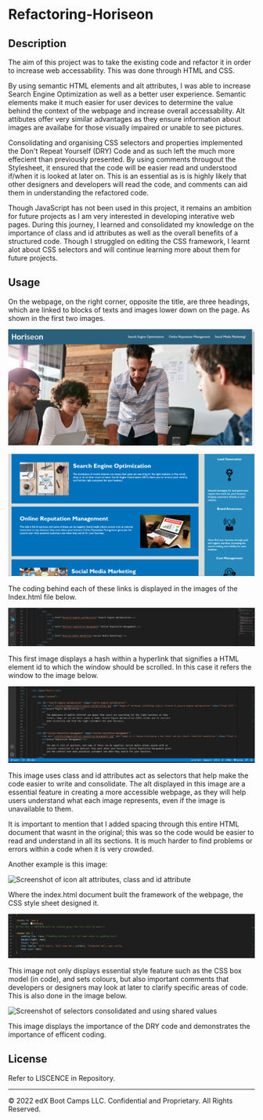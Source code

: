 # Refactoring-Horiseon

## Description 

The aim of this project was to take the existing code and refactor it in order to increase web accessability. This was done through HTML and CSS. 

By using semantic HTML elements and alt attributes, I was able to increase Search Engine Optimization as well as a better user experience. Semantic elements make it much easier for user devices to determine the value behind the context of the webpage and increase overall accessability. Alt attibutes offer very similar advantages as they ensure information about images are availabe for those visually impaired or unable to see pictures.

Consolidating and organising CSS selectors and properties implemented the Don't Repeat Yourself (DRY) Code and as such left the much more effecient than previously presented. By using comments througout the Stylesheet, it ensured that the code will be easier read and understood if/when it is looked at later on. This is an essential as is is highly likely that other designers and developers will read the code, and comments can aid them in understanding the refactored code.

Though JavaScript has not been used in this project, it remains an ambition for future projects as I am very interested in developing interative web pages. During this journey, I learned and consolidated my knowledge on the importance of class and id attributes as well as the overall benefits of a structured code. Though I struggled on editing the CSS framework, I learnt alot about CSS selectors and will continue learning more about them for future projects.

## Usage 
 
 On the webpage, on the right corner, opposite the title, are three headings, which are linked to blocks of texts and images lower down on the page. As shown in the first two images.

![Screenshot of the top of Horiseon page](assets/images/Screenshot(6).png)

![Screenshot of the Content linked by the first 3 headings](assets/images/screenshot(7).png)

The coding behind each of these links is displayed in the images of the Index.html file below.

![Screenshot of hyperlinks within file](assets/images/Screenshot(1).png)

This first image displays a hash within a hyperlink that signifies a HTML element id to which the window should be scrolled. In this case it refers the window to the image below.

![Screenshot of content of webpage, identifified with class and id attributes, images and alt attributes](assets/images/Screenshot(2).png)

This image uses class and id attributes act as selectors that help make the code easier to write and consolidate. The alt displayed in this image are a essential feature in creating a more accessible webpage, as they will help users understand what each image represents, even if the image is unavailable to them.

It is important to mention that I added spacing through this entire HTML document that wasnt in the original; this was so the code would be easier to read and understand in all its sections. It is much harder to find problems or errors within a code when it is very crowded.

Another example is this image:

![Screenshot of icon alt attributes, class and id attribute](assests/images/Screenshot(3).png)

Where the index.html document built the framework of the webpage, the CSS style sheet designed it. 

![Screenshot of CSS Stylesheet displaying header features/values](assets/images/Screenshot(4).png)

This image not only displays essential style feature such as the CSS box model (in code), and sets colours, but also important comments that developers or designers may look at later to clarify specific areas of code. This is also done in the image below.

![Screenshot of selectors consolidated and using shared values](assets/images/Screensot(5).png)

This image displays the importance of the DRY code and demonstrates the importance of efficent coding.

## License

Refer to LISCENCE in Repository.

---

© 2022 edX Boot Camps LLC. Confidential and Proprietary. All Rights Reserved.
